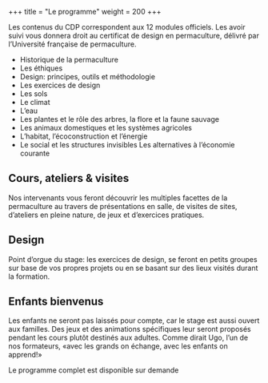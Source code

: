 +++
title = "Le programme"
weight = 200
+++

Les contenus du CDP correspondent aux 12 modules officiels. Les avoir suivi
vous donnera droit au certificat de design en permaculture, délivré par
l’Université française de permaculture.

- Historique de la permaculture
- Les éthiques
- Design: principes, outils et méthodologie
- Les exercices de design
- Les sols
- Le climat
- L’eau
- Les plantes et le rôle des arbres, la flore et la faune sauvage
- Les animaux domestiques et les systèmes agricoles
- L’habitat, l’écoconstruction et l’énergie
- Le social et les structures invisibles Les alternatives à l’économie courante

## Cours, ateliers & visites

Nos intervenants vous feront découvrir les multiples facettes de la permaculture
au travers de présentations en salle, de visites de sites, d’ateliers en pleine
nature, de jeux et d’exercices pratiques.

## Design

Point d’orgue du stage: les exercices de design, se feront en petits groupes sur
base de vos propres projets ou en se basant sur des lieux visités durant la
formation.

## Enfants bienvenus

Les enfants ne seront pas laissés pour compte, car le stage est aussi ouvert aux
familles. Des jeux et des animations spécifiques leur seront proposés pendant
les cours plutôt destinés aux adultes. Comme dirait Ugo, l’un de nos formateurs,
«avec les grands on échange, avec les enfants on apprend!»

Le programme complet est disponible sur demande
